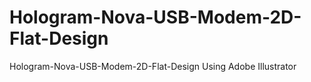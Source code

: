 # Hologram-Nova-USB-Modem-2D-Flat-Design
Hologram-Nova-USB-Modem-2D-Flat-Design Using Adobe Illustrator
